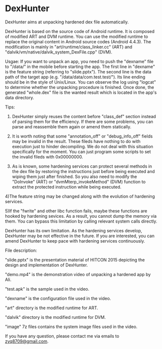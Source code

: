 # DexHunter
DexHunter aims at unpacking hardened dex file automatically.

DexHunter is based on the source code of Android runtime. It is composed of modified ART and DVM runtime. You can use the modified runtime to replace the original content in Android source codes (Android 4.4.3). The modification is mainly in "art/runtime/class_linker.cc" (ART) and "dalvik/vm/native/dalvik_system_DexFile.cpp" (DVM).

Usgae:
If you want to unpack an app, you need to push the "dexname" file to "/data/" in the mobile before starting the app. The first line in "dexname" is the feature string (referring to "slide.pptx"). The second line is the data path of the target app (e.g. "/data/data/com.test.test/"). Its line ending should be in the style of Unix/Linux. You can observe the log using "logcat" to determine whether the unpacking procedure is finished. Once done, the generated "whole.dex" file is the wanted result which is located in the app's data directory.

Tips:
1) DexHunter simply reuses the content before "class_def" section instead of parsing them for the efficiency. If there are some problems, you can parse and reassemble them again or amend them statically.

2) It is worth noting that some "annotation_off" or "debug_info_off" fields may be invalid in the result. These fileds have nothing to do with execution just to hinder decompiling. We do not deal with this situation specifically for the moment. You can just program some scripts to set the invalid fileds with 0x00000000. 

3) As is known, some hardening services can protect several methods in the dex file by restoring the instructions just before being executed and wiping them just after finished. So you also need to modify the "DoInvoke" (ART) or "dvmMterp_invokeMethod" (DVM) function to extract the protected instruction while being executed.

4)The feature string may be changed along with the evolution of hardening services.

5)If the "fwrite" and other libc function fails, maybe these functions are hooked by hardening sevices. As a result, you cannot dump the memory via them. You can bypass this limitation by calling relevant system calls directly.

DexHunter has its own limitation. As the hardening services develop, DexHunter may be not effective in the future. If you are interested, you can amend DexHunter to keep pace with hardening services continuously.

File description:

"slide.pptx" is the presentation material of HITCON 2015 depicting the design and implementation of DexHunter.

"demo.mp4" is the demonstration video of unpacking a hardened app by Ali.

"test.apk" is the sample used in the video.

"dexname" is the configuration file used in the video.

"art" directory is the modified runtime for ART.

"dalvik" directory is the modified runtime for DVM.

"image" 7z files contains the system image files used in the video.

If you have any question, please contact me via emails to zyq8709@gmail.com.

